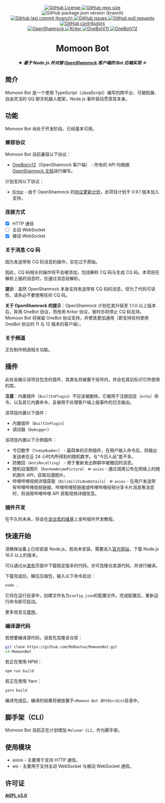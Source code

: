 <p align="center">
  <a href="https://github.com/MoRanYue/MomoonBot">
    <!-- <img src="" height="" alt="Momoon Bot"> -->
  </a>
</p>

<p align="center">
  <a href="https://github.com/MoRanYue/MomoonBot/blob/main/LICENSE">
    <img alt="GitHub License" src="https://img.shields.io/github/license/MoRanYue/MomoonBot?style=flat-square&link=https%3A%2F%2Fgithub.com%2FMoRanYue%2FMomoonBot%2Fblob%2Fmain%2FLICENSE">
  </a>
  <a href="https://github.com/MoRanYue/MomoonBot">
    <img alt="GitHub repo size" src="https://img.shields.io/github/repo-size/MoRanYue/MomoonBot?style=flat-square">
  </a>
  <img alt="GitHub package.json version (branch)" src="https://img.shields.io/github/package-json/v/MoRanYue/MomoonBot/main?style=flat-square">

  <br>

  <a href="https://github.com/MoRanYue/MomoonBot/commits/main">
    <img alt="GitHub last commit (branch)" src="https://img.shields.io/github/last-commit/MoRanYue/MomoonBot/main?style=flat-square&link=https%3A%2F%2Fgithub.com%2FMoRanYue%2FMomoonBot%2Fcommits%2Fmain">
  </a>
  <a href="https://github.com/MoRanYue/MomoonBot/issues">
    <img alt="GitHub issues" src="https://img.shields.io/github/issues/MoRanYue/MomoonBot?style=flat-square&link=https%3A%2F%2Fgithub.com%2FMoRanYue%2FMomoonBot%2Fissues">
  </a>
  <a href="https://github.com/MoRanYue/MomoonBot/pulls">
    <img alt="GitHub pull requests" src="https://img.shields.io/github/issues-pr/MoRanYue/MomoonBot?style=flat-square&link=https%3A%2F%2Fgithub.com%2FMoRanYue%2FMomoonBot%2Fpulls">
  </a>
  <a href="https://github.com/MoRanYue/MomoonBot/graphs/contributors">
    <img alt="GitHub contributors" src="https://img.shields.io/github/contributors/MoRanYue/MomoonBot?style=flat-square&link=https%3A%2F%2Fgithub.com%2FMoRanYue%2FMomoonBot%2Fgraphs%2Fcontributors">
  </a>

  <br>

  <a href="https://github.com/whitechi73/OpenShamrock">
    <img alt="OpenShamrock" src="https://img.shields.io/badge/OpenShamrock-red?style=plastic&logo=https%3A%2F%2Fwhitechi73.github.io%2FOpenShamrock%2Fshamrock.jpg&labelColoe=silver">
  </a>
  <a href="https://github.com/whitechi73/kritor">
    <img alt="Kritor" src="https://img.shields.io/badge/Kritor-red?style=plastic&labelColoe=gold">
  </a>
  <a href="https://onebot.dev">
    <img alt="OneBotV11" src="https://img.shields.io/badge/OneBot-v11-white?style=plastic&logo=data%3Aimage%2Fpng%3Bbase64%2CiVBORw0KGgoAAAANSUhEUgAAAEAAAABABAMAAABYR2ztAAAAIVBMVEUAAAAAAAADAwMHBwceHh4UFBQNDQ0ZGRkoKCgvLy8iIiLWSdWYAAAAAXRSTlMAQObYZgAAAQVJREFUSMftlM0RgjAQhV%2B0ATYK6i1Xb%2BiMd0qgBEqgBEuwBOxU2QDKsjvojQPvkJ%2FZL5sXkgWrFirK4MibYUdE3OR2nEpuKz1%2Fq8CdNxNQgthZCXYVLjyoDQftaKuniHHWRnPh2GCUetR2%2F9HsMAXyUT4%2F3UHwtQT2AggSCGKeSAsFnxBIOuAggdh3AKTL7pDuCyABcMb0aQP7aM4AnAbc%2FwHwA5D2wDHTTe56gIIOUA%2F4YYV2e1sg713PXdZJAuncdZMAGkAukU9OAn40O849%2B0ornPwT93rphWF0mgAbauUrEOthlX8Zu7P5A6kZyKCJy75hhw1Mgr9RAUvX7A3csGqZegEdniCx30c3agAAAABJRU5ErkJggg%3D%3D&labelColor=deepblue">
  </a>
  <a href="https://onebot.dev">
    <img alt="OneBotV12" src="https://img.shields.io/badge/OneBot-v12-white?style=plastic&logo=data%3Aimage%2Fpng%3Bbase64%2CiVBORw0KGgoAAAANSUhEUgAAAEAAAABABAMAAABYR2ztAAAAIVBMVEUAAAAAAAADAwMHBwceHh4UFBQNDQ0ZGRkoKCgvLy8iIiLWSdWYAAAAAXRSTlMAQObYZgAAAQVJREFUSMftlM0RgjAQhV%2B0ATYK6i1Xb%2BiMd0qgBEqgBEuwBOxU2QDKsjvojQPvkJ%2FZL5sXkgWrFirK4MibYUdE3OR2nEpuKz1%2Fq8CdNxNQgthZCXYVLjyoDQftaKuniHHWRnPh2GCUetR2%2F9HsMAXyUT4%2F3UHwtQT2AggSCGKeSAsFnxBIOuAggdh3AKTL7pDuCyABcMb0aQP7aM4AnAbc%2FwHwA5D2wDHTTe56gIIOUA%2F4YYV2e1sg713PXdZJAuncdZMAGkAukU9OAn40O849%2B0ornPwT93rphWF0mgAbauUrEOthlX8Zu7P5A6kZyKCJy75hhw1Mgr9RAUvX7A3csGqZegEdniCx30c3agAAAABJRU5ErkJggg%3D%3D&labelColor=blue">
  </a>

</p>

<div align="center">

# Momoon Bot

**_★ 基于 Node.js 并对接 [OpenShamrock](https://github.com/whitechi73/OpenShamrock) 客户端的 Bot 后端实现 ☆_**

</div>

## 简介

Momoon Bot 是一个使用 TypeScript（JavaScript）编写的跨平台、可被拓展、自由灵活的 QQ 聊天机器人框架，Node.js 事件驱动贯穿其本身。

## 功能

Momoon Bot 尚处于开发阶段，已经基本可用。

### 兼容协议

Momoon Bot 目前兼容以下协议：

- [OneBot/v12](https://onebot.dev)（OpenShamrock 客户端） - 所有的 API 均根据 [OpenShamrock 文档](https://whitechi73.github.io/OpenShamrock)进行编写。

计划支持以下协议：

- [Kritor](https://github.com/KarinJS/kritor) - 由于 OpenShamrock 的[协议更新计划](https://github.com/whitechi73/OpenShamrock/discussions/272)，此项目计划于 0.9.1 版本加入支持。

### 连接方式

- [x] HTTP 通信
- [ ] 主动 WebSocket
- [x] 被动 WebSocket

### 关于消息 CQ 码

因为发送带有 CQ 码消息的操作，实在过于原始。

因此，CQ 码相关的操作将不会被添加，包括解析 CQ 码与生成 CQ 码。本项目在解析上报的消息时，仅通过消息段解析。

**提示**：虽然 OpenShamrock 本身支持发送带有 CQ 码的消息，但为了代码可读性，请务必不要使用任何 CQ 码。

**关于 OpenShamrock 的提示**：OpenShamrock 计划在其升级至 1.1.0 以上版本后，弃用 OneBot 协议，而改用 Kritor 协议，彼时亦将停止 CQ 码支持。Momoon Bot 将保留 OneBot 协议支持，并使其更加通用（即支持任何使用 OneBot 协议的 11 与 12 版本的客户端）。

### 关于频道

正在制作频道相关功能。

## 插件

此处会展示该项目包含的插件，其类名将被置于括号内，并会在其后标识它所使用的库。

**注意**：内置插件（`BuiltInPlugin`）不应该被删除，它被用于注册回显（`echo`）命令，以及其它内置命令，且被用于处理客户端上报事件的日志输出。

该项目内置以下插件：

- 内置插件（`BuiltInPlugin`）
- 调试器（`Debugger`）

该项目内置以下示例插件：

- 今日数字（`TodayNumber`） - 最简单的示例插件，在用户输入命令后，将输出发送者在近 24 小时内所得到的随机数字。与“今日人品”差不多。
- 防撤回（`AntiRecalling`） - 用于重新发出群聊中被撤回的消息。
- 随机动漫图片（`RandomAnimePicture`） ⇐ `axios` - 通过调用公布在网络上的随机图片 API，获取动漫图片。
- 哔哩哔哩视频详情获取（`BilibiliVideoDetails`） ⇐ `axios` - 在用户发送带有哔哩哔哩视频链接、哔哩哔哩短链接或哔哩哔哩视频分享卡片消息等消息时，将调用哔哩哔哩 API 获取视频详细信息。

### 插件开发

在不久的未来，将会在[该仓库的维基](https://github.com/MoRanYue/MomoonBot/wiki/%E6%8F%92%E4%BB%B6%E5%BC%80%E5%8F%91)上发布插件开发教程。

## 快速开始

请确保设备上已经安装 Node.js，若尚未安装，需要进入[官方网站](https://nodejs.org/en/download)，下载 Node.js 16.0 以上的版本。

可以通过从[发布](https://github.com/MoRanYue/MomoonBot/releases)页面中下载稳定版本的代码，亦可克隆仓库源代码，并进行编译。

下载完成后，解压压缩包，输入以下命令启动：

```sh
node .
```

它将在运行目录中，创建文件名为`config.json`的配置文件。完成配置后，重新运行命令即可启动。

更多信息见[使用](https://github.com/MoRanYue/MomoonBot/wiki/%E4%BD%BF%E7%94%A8)。

### 编译源代码

若想要编译源代码，请首先克隆该仓库：

```sh
git clone https://github.com/MoRanYue/MomoonBot.git
cd MomoonBot
```

若正在使用 NPM：

```sh
npm run build
```

若正在使用 Yarn：

```sh
yarn build
```

编译完成后，编译的结果将被放置于`<Momoon Bot 源代码>/dist`目录中。

## 脚手架（CLI）

Momoon Bot 目前正在计划增加 `Molunar CLI`，作为脚手架。

## 使用模块

- axios - 主要用于支持 HTTP 通信。
- ws - 主要用于支持主动 WebSocket 与被动 WebSocket 通信。

## 许可证

[**AGPL v3.0**](LICENSE.md)